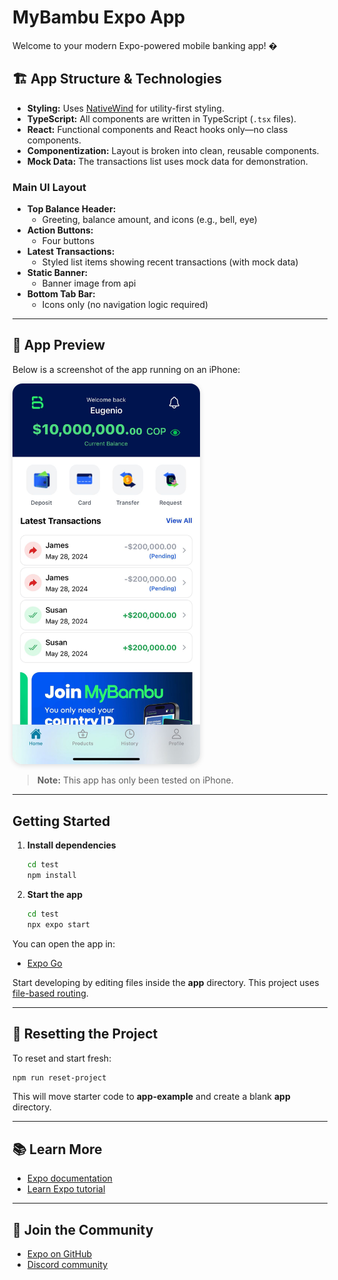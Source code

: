 # MyBambu Expo App

Welcome to your modern Expo-powered mobile banking app! �


## 🏗️ App Structure & Technologies

- **Styling:** Uses [NativeWind](https://www.nativewind.dev/) for utility-first styling.
- **TypeScript:** All components are written in TypeScript (`.tsx` files).
- **React:** Functional components and React hooks only—no class components.
- **Componentization:** Layout is broken into clean, reusable components.
- **Mock Data:** The transactions list uses mock data for demonstration.

### Main UI Layout

- **Top Balance Header:**
  - Greeting, balance amount, and icons (e.g., bell, eye)
- **Action Buttons:**
  - Four buttons
- **Latest Transactions:**
  - Styled list items showing recent transactions (with mock data)
- **Static Banner:**
  - Banner image from api
- **Bottom Tab Bar:**
  - Icons only (no navigation logic required)

---

## 📱 App Preview


Below is a screenshot of the app running on an iPhone:


<img src="test/assets/images/iphone-showcase.jpg" alt="App Screenshot" width="300" style="border-radius:16px; box-shadow:0 2px 8px #0002;" />

> **Note:** This app has only been tested on iPhone.

---

## Getting Started

1. **Install dependencies**
   ```bash
   cd test
   npm install
   ```
2. **Start the app**
   ```bash
   cd test
   npx expo start
   ```

You can open the app in:
- [Expo Go](https://expo.dev/go)

Start developing by editing files inside the **app** directory. This project uses [file-based routing](https://docs.expo.dev/router/introduction).

---

## 🧹 Resetting the Project

To reset and start fresh:
```bash
npm run reset-project
```
This will move starter code to **app-example** and create a blank **app** directory.

---

## 📚 Learn More
- [Expo documentation](https://docs.expo.dev/)
- [Learn Expo tutorial](https://docs.expo.dev/tutorial/introduction/)

---

## 🤝 Join the Community
- [Expo on GitHub](https://github.com/expo/expo)
- [Discord community](https://chat.expo.dev)
